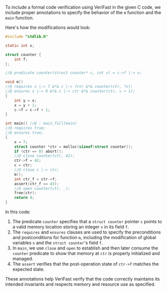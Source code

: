 To include a formal code verification using VeriFast in the given C code, we include proper annotations to specify the behavior of the `m` function and the `main` function.

Here's how the modifications would look:

```c
#include "stdlib.h"

static int x;

struct counter {
    int f;
};

//@ predicate counter(struct counter* c, int v) = c->f |-> v;

void m()
//@ requires x |-> 7 &*& c |-> ?ctr &*& counter(ctr, ?v); 
//@ ensures x |-> 8 &*& c |-> ctr &*& counter(ctr, v + 1);
{
    int y = x;
    x = y + 1;
    c->f = c->f + 1;
}

int main() //@ : main_full(main)
//@ requires true;
//@ ensures true;
{
    x = 7;
    struct counter *ctr = malloc(sizeof(struct counter));
    if (ctr == 0) abort();
    //@ close counter(ctr, 42);
    ctr->f = 42;
    c = ctr;
    //@ close c |-> ctr;
    m();
    int ctr_f = ctr->f;
    assert(ctr_f == 43);
    //@ open counter(ctr, _);
    free(ctr);
    return 0;
}
```

In this code:

1. The predicate `counter` specifies that a `struct counter` pointer `c` points to a valid memory location storing an integer `v` in its field `f`.
2. The `requires` and `ensures` clauses are used to specify the preconditions and postconditions for function `m`, including the modification of global variables `x` and the `struct counter`'s field `f`.
3. In `main`, we use `close` and `open` to establish and then later consume the `counter` predicate to show that memory at `ctr` is properly initialized and managed.
4. The `assert` verifies that the post-operation state of `ctr->f` matches the expected state.

These annotations help VeriFast verify that the code correctly maintains its intended invariants and respects memory and resource use as specified.

